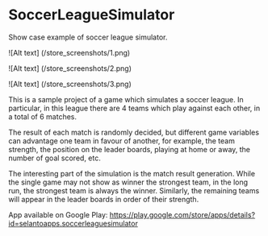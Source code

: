 # SoccerLeagueSimulator
Show case example of soccer league simulator.

![Alt text] (/store_screenshots/1.png)

![Alt text] (/store_screenshots/2.png)

![Alt text] (/store_screenshots/3.png)

This is a sample project of a game which simulates a soccer league. In particular, in this league there are 4 teams which play against each other, in a total of 6 matches. 

The result of each match is randomly decided, but different game variables can advantage one team in favour of another, for example, the team strength, the position on the leader boards, playing at home or away, the number of goal scored, etc.

The interesting part of the simulation is the match result generation. While the single game may not show as winner the strongest team, in the long run, the strongest team is always the winner. Similarly, the remaining teams will appear in the leader boards in order of their strength.

App available on Google Play: https://play.google.com/store/apps/details?id=selantoapps.soccerleaguesimulator
